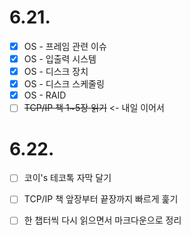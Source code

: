 # 6.21.

- [x] OS - 프레임 관련 이슈
- [x] OS - 입출력 시스템
- [x] OS - 디스크 장치
- [x] OS - 디스크 스케줄링
- [x] OS - RAID
- [ ] ~~TCP/IP 책 1~5장 읽기~~ <- 내일 이어서

# 6.22.

- [ ] 코이's 테코톡 자막 달기
- [ ] TCP/IP 책 앞장부터 끝장까지 빠르게 훑기
- [ ] 한 챕터씩 다시 읽으면서 마크다운으로 정리

